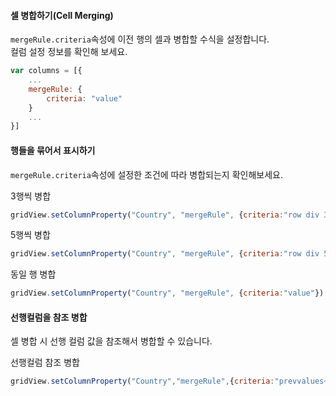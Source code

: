 #### 셀 병합하기(Cell Merging)

`mergeRule.criteria`속성에 이전 행의 셀과 병합할 수식을 설정합니다.  
컬럼 설정 정보를 확인해 보세요.

```js
var columns = [{
    ...
    mergeRule: {
        criteria: "value"
    }
    ...
}]
```

#### 행들을 묶어서 표시하기

`mergeRule.criteria`속성에 설정한 조건에 따라 병합되는지 확인해보세요.

<a class="btn primary small round lowercase" id="row3">3행씩 병합</a>

```js
gridView.setColumnProperty("Country", "mergeRule", {criteria:"row div 3"})
```

<a class="btn primary small round lowercase" id="row5">5행씩 병합</a>

```js
gridView.setColumnProperty("Country", "mergeRule", {criteria:"row div 5"})
```

<a class="btn primary small round lowercase" id="value">동일 행 병합</a>

```js
gridView.setColumnProperty("Country", "mergeRule", {criteria:"value"})
```

#### 선행컬럼을 참조 병합

셀 병합 시 선행 컬럼 값을 참조해서 병합할 수 있습니다.

<a class="btn primary small round lowercase" id="prevvalues">선행컬럼 참조 병합</a>

```js
gridView.setColumnProperty("Country","mergeRule",{criteria:"prevvalues+value"});
```

<script>
$('#row3').click(function() {
  gridView.setColumnProperty("Country", "mergeRule", {criteria:"row div 3"})
});

$('#row5').click(function() {
  gridView.setColumnProperty("Country", "mergeRule", {criteria:"row div 5"})
});

$('#value').click(function() {
  gridView.setColumnProperty("Country", "mergeRule", {criteria:"value"})
});

$('#prevvalues').click(function() {
  gridView.setColumnProperty("Country","mergeRule",{criteria:"prevvalues+value"})
});
</script>